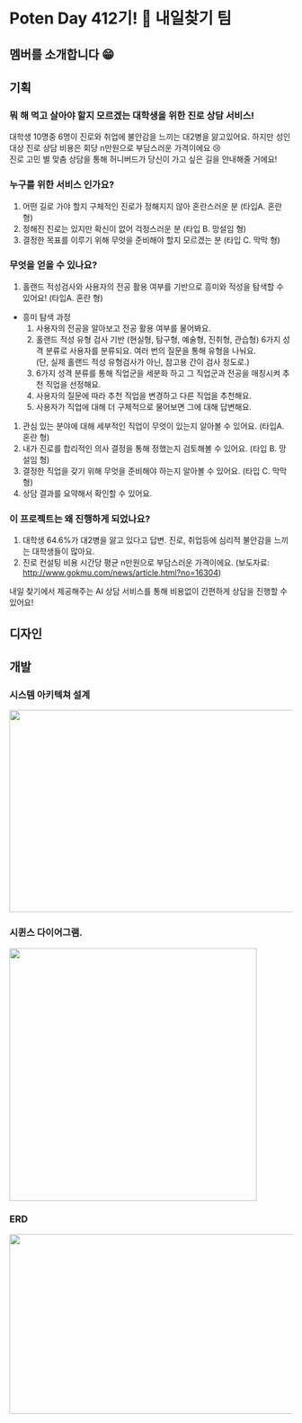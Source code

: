 # Poten Day 412기! 🐤 내일찾기 팀

## 멤버를 소개합니다 😁


## 기획

### 뭐 해 먹고 살아야 할지 모르겠는 대학생을 위한 진로 상담 서비스!

대학생 10명중 6명이 진로와 취업에 불안감을 느끼는 대2병을 앓고있어요. 하지만 성인대상 진로 상담 비용은 회당 n만원으로 부담스러운 가격이에요 😢<br>
진로 고민 별 맞춤 상담을 통해 허니버드가 당신이 가고 싶은 길을 안내해줄 거에요!



### 누구를 위한 서비스 인가요?

1. 어떤 길로 가야 할지 구체적인 진로가 정해지지 않아 혼란스러운 분 (타입A. 혼란 형)<br>
2. 정해진 진로는 있지만 확신이 없어 걱정스러운 분 (타입 B. 망설임 형)<br>
3. 결정한 목표를 이루기 위해 무엇을 준비해야 할지 모르겠는 분 (타입 C. 막막 형)<br>



### 무엇을 얻을 수 있나요?

1. 홀랜드 적성검사와 사용자의 전공 활용 여부를 기반으로 흥미와 적성을 탐색할 수 있어요! (타입A. 혼란 형)
  - 흥미 탐색 과정
    1. 사용자의 전공을 알아보고 전공 활용 여부를 물어봐요.
    2. 홀랜드 적성 유형 검사 기반 (현실형, 탐구형, 예술형, 진취형, 관습형) 6가지 성격 분류로 사용자를 분류되요. 여러 번의 질문을 통해 유형을 나눠요.<br>
      (단, 실제 홀랜드 적성 유형검사가 아닌, 참고용 간이 검사 정도로.)
    4. 6가지 성격 분류를 통해 직업군을 세분화 하고 그 직업군과 전공을 매칭시켜 추천 직업을 선정해요.
    5. 사용자의 질문에 따라 추천 직업을 변경하고 다른 직업을 추천해요.
    6. 사용자가 직업에 대해 더 구체적으로 물어보면 그에 대해 답변해요.
1. 관심 있는 분야에 대해 세부적인 직업이 무엇이 있는지 알아볼 수 있어요. (타입A. 혼란 형)
2. 내가 진로를 합리적인 의사 결정을 통해 정했는지 검토해볼 수 있어요. (타입 B. 망설임 형)
3. 결정한 직업을 갖기 위해 무엇을 준비해야 하는지 알아볼 수 있어요. (타입 C. 막막 형)
4. 상담 결과를 요약해서 확인할 수 있어요.



### 이 프로젝트는 왜 진행하게 되었나요?

1. 대학생 64.6%가 대2병을 앓고 있다고 답변. 진로, 취업등에 심리적 불안감을 느끼는 대학생들이 많아요.
2. 진로 컨설팅 비용 시간당 평균 n만원으로 부담스러운 가격이에요.
  (보도자료: http://www.gokmu.com/news/article.html?no=16304)

내일 찾기에서 제공해주는 AI 상담 서비스를 통해 비용없이 간편하게 상담을 진행할 수 있어요!




## 디자인






## 개발


### 시스템 아키텍쳐 설계
<img src="https://github.com/user-attachments/assets/1f903a09-3cb9-49fe-8f87-42fd94792ba7" width="600" height="360"/>


### 시퀸스 다이어그램.
<img src="https://github.com/user-attachments/assets/f4139f81-9211-4f59-bca2-ad58c9eac53a" width="440" height="450"/>


### ERD
<img src="https://github.com/user-attachments/assets/00d94f7a-0dfb-479d-8756-3a41b7baa632" width="700" height="320"/>

